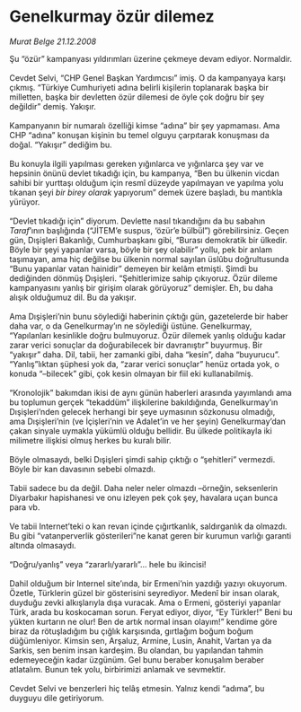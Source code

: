 # Genelkurmay özür dilemez

*Murat Belge 21.12.2008*

<div class="taraf_structure_2col_1zq">
<div class="margen_n">



 <p>Şu “özür” kampanyası yıldırımları üzerine çekmeye devam ediyor. Normaldir. <br/><br/>Cevdet Selvi, “CHP Genel Başkan Yardımcısı” imiş. O da kampanyaya karşı çıkmış. “Türkiye Cumhuriyeti adına belirli kişilerin toplanarak başka bir milletten, başka bir devletten özür dilemesi de öyle çok doğru bir şey değildir” demiş. Yakışır. <br/><br/>Kampanyanın bir numaralı özelliği kimse “adına” bir şey yapmaması. Ama CHP “adına” konuşan kişinin bu temel olguyu çarpıtarak konuşması da doğal. “Yakışır” dediğim bu. <br/><br/>Bu konuyla ilgili yapılması gereken yığınlarca ve yığınlarca şey var ve hepsinin önünü devlet tıkadığı için, bu kampanya, “Ben bu ülkenin vicdan sahibi bir yurttaşı olduğum için resmî düzeyde yapılmayan ve yapılma yolu tıkanan şeyi <i>bir birey olarak</i> yapıyorum” demek üzere başladı, bu mantıkla yürüyor. <br/><br/>“Devlet tıkadığı için” diyorum. Devlette nasıl tıkandığını da bu sabahın <i>Taraf</i>’ının başlığında (“JİTEM’e suspus, ‘özür’e bülbül”) görebilirsiniz. Geçen gün, Dışişleri Bakanlığı, Cumhurbaşkanı gibi, “Burası demokratik bir ülkedir. Böyle bir şeyi yapanlar varsa, böyle bir şey olabilir” yollu, pek bir anlam taşımayan, ama hiç değilse bu ülkenin normal sayılan üslûbu doğrultusunda “Bunu yapanlar vatan hainidir” demeyen bir kelâm etmişti. Şimdi bu dediğinden dönmüş Dışişleri. “Şehitlerimize sahip çıkıyoruz. Özür dileme kampanyasını yanlış bir girişim olarak görüyoruz” demişler. Eh, bu daha alışık olduğumuz dil. Bu da yakışır. <br/><br/>Ama Dışişleri’nin bunu söylediği haberinin çıktığı gün, gazetelerde bir haber daha var, o da Genelkurmay’ın ne söylediği üstüne. Genelkurmay, “Yapılanları kesinlikle doğru bulmuyoruz. Özür dilemek yanlış olduğu kadar zarar verici sonuçlar da doğurabilecek bir davranıştır” buyurmuş. Bir “yakışır” daha. Dil, tabii, her zamanki gibi, daha “kesin”, daha “buyurucu”. “Yanlış”lıktan şüphesi yok da, “zarar verici sonuçlar” henüz ortada yok, o konuda “–bilecek” gibi, çok kesin olmayan bir fiil eki kullanabilmiş. <br/><br/>“Kronolojik” bakımdan ikisi de aynı günün haberleri arasında yayımlandı ama bu toplumun gerçek “tekaddüm” ilişkilerine bakıldığında, Genelkurmay’ın Dışişleri’nden gelecek herhangi bir şeye uymasının sözkonusu olmadığı, ama Dışişleri’nin (ve İçişleri’nin ve Adalet’in ve her şeyin) Genelkurmay’dan çakan sinyale uymakla yükümlü olduğu bellidir. Bu ülkede politikayla iki milimetre ilişkisi olmuş herkes bu kuralı bilir. <br/><br/>Böyle olmasaydı, belki Dışişleri şimdi sahip çıktığı o “şehitleri” vermezdi. Böyle bir kan davasının sebebi olmazdı. <br/><br/>Tabii sadece bu da değil. Daha neler neler olmazdı –örneğin, seksenlerin Diyarbakır hapishanesi ve onu izleyen pek çok şey, havalara uçan bunca para vb. <br/><br/>Ve tabii Internet’teki o kan revan içinde çığırtkanlık, saldırganlık da olmazdı. Bu gibi “vatanperverlik gösterileri”ne kanat geren bir kurumun varlığı garanti altında olmasaydı. <br/><br/>“Doğru/yanlış” veya “zararlı/yararlı”... hele bu ikincisi! <br/><br/>Dahil olduğum bir Internel site’ında, bir Ermeni’nin yazdığı yazıyı okuyorum. Özetle, Türklerin güzel bir gösterisini seyrediyor. Medenî bir insan olarak, duyduğu zevki alkışlarıyla dışa vuracak. Ama o Ermeni, gösteriyi yapanlar Türk, arada bu koskocaman sorun. Feryat ediyor, diyor, “Ey Türkler!” Beni bu yükten kurtarın ne olur! Ben de artık normal insan olayım!” kendime göre biraz da rötuşladığım bu çığlık karşısında, gırtlağım boğum boğum düğümleniyor. Kimsin sen, Arşaluz, Armine, Lusin, Anahit, Vartan ya da Sarkis, sen benim insan kardeşim. Bu olandan, bu yapılandan tahmin edemeyeceğin kadar üzgünüm. Gel bunu beraber konuşalım beraber atlatalım. Bunun tek yolu, birbirimizi anlamak ve sevmektir. <br/><br/>Cevdet Selvi ve benzerleri hiç telâş etmesin. Yalnız kendi “adıma”, bu duyguyu dile getiriyorum. </p>

<br/>


<div id="taraf_not">
</div>

</div>


</div>
